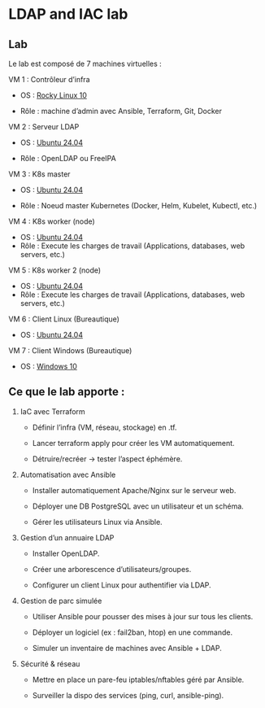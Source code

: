 # LDAP and IAC lab

## Lab 

Le lab est composé de 7 machines virtuelles :

VM 1 : Contrôleur d’infra

- OS : [Rocky Linux 10](https://rockylinux.org/fr-FR/download)

- Rôle : machine d’admin avec Ansible, Terraform, Git, Docker

VM 2 : Serveur LDAP

- OS : [Ubuntu 24.04](https://ubuntu.com/download/server)

- Rôle : OpenLDAP ou FreeIPA

VM 3 : K8s master

- OS : [Ubuntu 24.04](https://ubuntu.com/download/server)

- Rôle : Noeud master Kubernetes (Docker, Helm, Kubelet, Kubectl, etc.)

VM 4 : K8s worker (node)

- OS : [Ubuntu 24.04](https://ubuntu.com/download/server) 
- Rôle : Execute les charges de travail (Applications, databases, web servers, etc.)

VM 5 : K8s worker 2 (node)

- OS : [Ubuntu 24.04](https://ubuntu.com/download/server) 
- Rôle : Execute les charges de travail (Applications, databases, web servers, etc.)

VM 6 : Client Linux (Bureautique)

- OS : [Ubuntu 24.04](https://ubuntu.com/download/server) 

VM 7 : Client Windows (Bureautique)

- OS : [Windows 10](https://www.microsoft.com/en-us/evalcenter/download-windows-11-iot-enterprise-ltsc-eval)

## Ce que le lab apporte : 


1. IaC avec Terraform

    - Définir l’infra (VM, réseau, stockage) en .tf.

    - Lancer terraform apply pour créer les VM automatiquement.

    - Détruire/recréer → tester l’aspect éphémère.

2. Automatisation avec Ansible

    - Installer automatiquement Apache/Nginx sur le serveur web.

    - Déployer une DB PostgreSQL avec un utilisateur et un schéma.

    - Gérer les utilisateurs Linux via Ansible.

3. Gestion d’un annuaire LDAP

    - Installer OpenLDAP.

    - Créer une arborescence d’utilisateurs/groupes.

    - Configurer un client Linux pour authentifier via LDAP.

4. Gestion de parc simulée

    - Utiliser Ansible pour pousser des mises à jour sur tous les clients.

    - Déployer un logiciel (ex : fail2ban, htop) en une commande.

    - Simuler un inventaire de machines avec Ansible + LDAP.

5. Sécurité & réseau

    - Mettre en place un pare-feu iptables/nftables géré par Ansible.

    - Surveiller la dispo des services (ping, curl, ansible-ping).